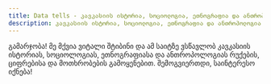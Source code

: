 ```yaml
---
title: Data tells - კავკასიის ისტორია, სოციოლოგია, ეთნოგრაფია და ანთროპოლოგია
description: კავკასიის ისტორია, სოციოლოგია, ეთნოგრაფია და ანთროპოლოგია რუქების, ციფრებისა და მოთხრობების გამოყენებით.
---
```


გამარჯობა! მე მქვია ვიტალი შტიბინი და ამ საიტზე ვსწავლობ კავკასიის ისტორიას, სოციოლოგიას, ეთნოგრაფიასა და ანთროპოლოგიას რუქების, ციფრებისა და მოთხრობების გამოყენებით. შემოგვიერთდი, საინტერესო იქნება!
